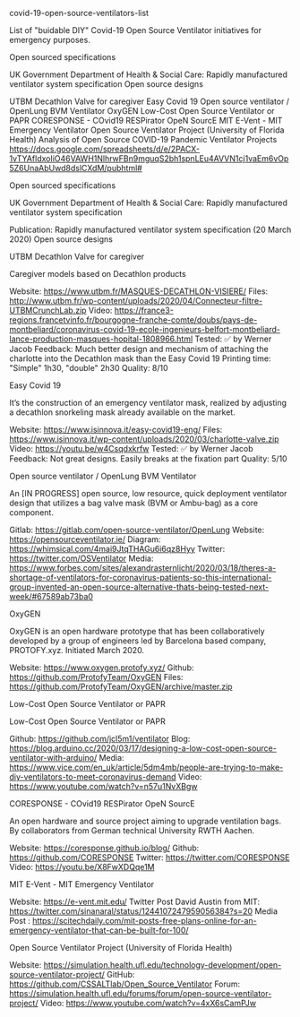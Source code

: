 covid-19-open-source-ventilators-list

List of "buidable DIY" Covid-19 Open Source Ventilator initiatives for emergency purposes.

Open sourced specifications

UK Government Department of Health & Social Care: Rapidly manufactured ventilator system specification
Open source designs

UTBM Decathlon Valve for caregiver
Easy Covid 19
Open source ventilator / OpenLung BVM Ventilator
OxyGEN
Low-Cost Open Source Ventilator or PAPR
CORESPONSE - COvid19 RESPirator OpeN SourcE
MIT E-Vent - MIT Emergency Ventilator
Open Source Ventilator Project (University of Florida Health)
Analysis of Open Source COVID-19 Pandemic Ventilator Projects https://docs.google.com/spreadsheets/d/e/2PACX-1vTYAfldxoIiO46VAWH1NlhrwFBn9mguqS2bh1spnLEu4AVVN1cj1vaEm6vOp5Z6UnaAbUwd8dslCXdM/pubhtml#

Open sourced specifications

UK Government Department of Health & Social Care: Rapidly manufactured ventilator system specification

Publication: Rapidly manufactured ventilator system specification (20 March 2020)
Open source designs

UTBM Decathlon Valve for caregiver

Caregiver models based on Decathlon products

Website: https://www.utbm.fr/MASQUES-DECATHLON-VISIERE/
Files: http://www.utbm.fr/wp-content/uploads/2020/04/Connecteur-filtre-UTBMCrunchLab.zip
Video: https://france3-regions.francetvinfo.fr/bourgogne-franche-comte/doubs/pays-de-montbeliard/coronavirus-covid-19-ecole-ingenieurs-belfort-montbeliard-lance-production-masques-hopital-1808966.html
Tested: ✅ by Werner Jacob
Feedback: Much better design and mechanism of attaching the charlotte into the Decathlon mask than the Easy Covid 19
Printing time: "Simple" 1h30, "double" 2h30
Quality: 8/10
 
 Easy Covid 19

It’s the construction of an emergency ventilator mask, realized by adjusting a decathlon snorkeling mask already available on the market.

Website: https://www.isinnova.it/easy-covid19-eng/
Files: https://www.isinnova.it/wp-content/uploads/2020/03/charlotte-valve.zip
Video: https://youtu.be/w4Csqdxkrfw
Tested: ✅ by Werner Jacob
Feedback: Not great designs. Easily breaks at the fixation part
Quality: 5/10
 
Open source ventilator / OpenLung BVM Ventilator

An [IN PROGRESS] open source, low resource, quick deployment ventilator design that utilizes a bag valve mask (BVM or Ambu-bag) as a core component.

Gitlab: https://gitlab.com/open-source-ventilator/OpenLung
Website: https://opensourceventilator.ie/
Diagram: https://whimsical.com/4mai9JtqTHAGu6i6qz8Hyy
Twitter: https://twitter.com/OSVentilator
Media: https://www.forbes.com/sites/alexandrasternlicht/2020/03/18/theres-a-shortage-of-ventilators-for-coronavirus-patients-so-this-international-group-invented-an-open-source-alternative-thats-being-tested-next-week/#67589ab73ba0

OxyGEN

OxyGEN is an open hardware prototype that has been collaboratively developed by a group of engineers led by Barcelona based company, PROTOFY.xyz. Initiated March 2020.

Website: https://www.oxygen.protofy.xyz/
Github: https://github.com/ProtofyTeam/OxyGEN
Files: https://github.com/ProtofyTeam/OxyGEN/archive/master.zip

Low-Cost Open Source Ventilator or PAPR

Low-Cost Open Source Ventilator or PAPR

Github: https://github.com/jcl5m1/ventilator
Blog: https://blog.arduino.cc/2020/03/17/designing-a-low-cost-open-source-ventilator-with-arduino/
Media: https://www.vice.com/en_uk/article/5dm4mb/people-are-trying-to-make-diy-ventilators-to-meet-coronavirus-demand
Video: https://www.youtube.com/watch?v=n57u1NvXBgw

CORESPONSE - COvid19 RESPirator OpeN SourcE

An open hardware and source project aiming to upgrade ventilation bags. By collaborators from German technical University RWTH Aachen.

Website: https://coresponse.github.io/blog/
Github: https://github.com/CORESPONSE
Twitter: https://twitter.com/CORESPONSE
Video: https://youtu.be/X8FwXDQqe1M

MIT E-Vent - MIT Emergency Ventilator

Website: https://e-vent.mit.edu/
Twitter Post David Austin from MIT: https://twitter.com/sinanaral/status/1244107247959056384?s=20
Media Post : https://scitechdaily.com/mit-posts-free-plans-online-for-an-emergency-ventilator-that-can-be-built-for-100/

Open Source Ventilator Project (University of Florida Health)

Website: https://simulation.health.ufl.edu/technology-development/open-source-ventilator-project/
GitHub: https://github.com/CSSALTlab/Open_Source_Ventilator
Forum: https://simulation.health.ufl.edu/forums/forum/open-source-ventilator-project/
Video: https://www.youtube.com/watch?v=4xX6sCamPJw
 
